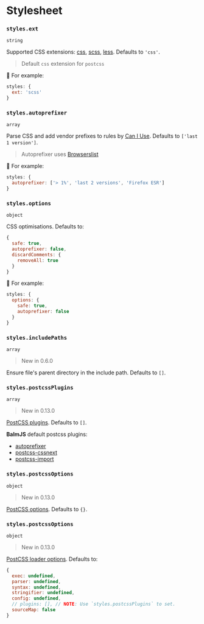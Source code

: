 # Stylesheet

### `styles.ext`

`string`

Supported CSS extensions: [css](http://postcss.org/), [scss](http://sass-lang.com/), [less](http://lesscss.org/). Defaults to `'css'`.

> Default `css` extension for `postcss`

🌰 For example:

```js
styles: {
  ext: 'scss'
}
```

### `styles.autoprefixer`

`array`

Parse CSS and add vendor prefixes to rules by [Can I Use](http://caniuse.com/). Defaults to `['last 1 version']`.

> Autoprefixer uses [Browserslist](https://github.com/ai/browserslist#queries)

🌰 For example:

```js
styles: {
  autoprefixer: ['> 1%', 'last 2 versions', 'Firefox ESR']
}
```

### `styles.options`

`object`

CSS optimisations. Defaults to:

```js
{
  safe: true,
  autoprefixer: false,
  discardComments: {
    removeAll: true
  }
}
```

🌰 For example:

```js
styles: {
  options: {
    safe: true,
    autoprefixer: false
  }
}
```

### `styles.includePaths`

`array`

> New in 0.6.0

Ensure file's parent directory in the include path. Defaults to `[]`.

### `styles.postcssPlugins`

`array`

> New in 0.13.0

[PostCSS plugins](https://www.postcss.parts/). Defaults to `[]`.

__BalmJS__ default postcss plugins:

- [autoprefixer](https://github.com/postcss/autoprefixer)
- [postcss-cssnext](http://cssnext.io/)
- [postcss-import](https://github.com/postcss/postcss-import)

### `styles.postcssOptions`

`object`

> New in 0.13.0

[PostCSS options](https://github.com/postcss/postcss#options). Defaults to `{}`.

### `styles.postcssOptions`

`object`

> New in 0.13.0

[PostCSS loader options](https://github.com/postcss/postcss-loader#options). Defaults to:

```js
{
  exec: undefined,
  parser: undefined,
  syntax: undefined,
  stringifier: undefined,
  config: undefined,
  // plugins: [], // NOTE: Use `styles.postcssPlugins` to set.
  sourceMap: false
}
```
